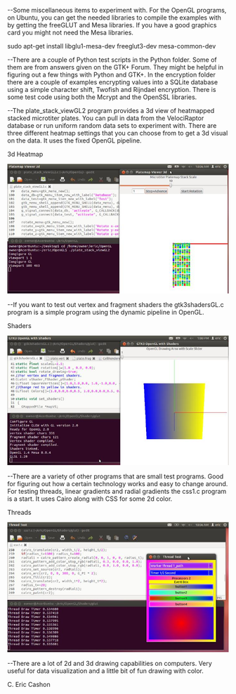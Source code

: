 

--Some miscellaneous items to experiment with. For the OpenGL programs, on Ubuntu, you can get the needed libraries to compile the examples with by getting the freeGLUT and Mesa libraries. If you have a good graphics card you might not need the Mesa libraries.

sudo apt-get install libglu1-mesa-dev freeglut3-dev mesa-common-dev

--There are a couple of Python test scripts in the Python folder. Some of them are from answers given on the GTK+ Forum. They might be helpful in figuring out a few things with Python and GTK+. In the encryption folder there are a couple of examples encrypting values into a SQLite database using a simple character shift, Twofish and Rijndael encryption. There is some test code using both the Mcrypt and the OpenSSL libraries.  

--The plate_stack_viewGL2 program provides a 3d view of heatmapped stacked microtiter plates. You can pull in data from the VelociRaptor database or run uniform random data sets to experiment with. There are three different heatmap settings that you can choose from to get a 3d visual on the data. It uses the fixed OpenGL pipeline.

3d Heatmap

![ScreenShot](/Misc/platemapGL1.jpg)


--If you want to test out vertex and fragment shaders the gtk3shadersGL.c program is a simple program using the dynamic pipeline in OpenGL.

Shaders

![ScreenShot](/Misc/vertex.jpg)


--There are a variety of other programs that are small test programs. Good for figuring out how a certain technology works and easy to change around. For testing threads, linear gradients and radial gradients the css1.c program is a start. It uses Cairo along with CSS for some 2d color.

Threads

![ScreenShot](/Misc/threads.jpg)


--There are a lot of 2d and 3d drawing capabilities on computers. Very useful for data visualization and a little bit of fun drawing with color. 

C. Eric Cashon

